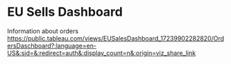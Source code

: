 # EU Sells Dashboard
Information about orders https://public.tableau.com/views/EUSalesDashboard_17239902282820/OrdersDaschboard?:language=en-US&:sid=&:redirect=auth&:display_count=n&:origin=viz_share_link
